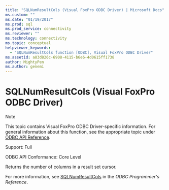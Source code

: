 ```yaml
---
title: "SQLNumResultCols (Visual FoxPro ODBC Driver) | Microsoft Docs"
ms.custom: ""
ms.date: "01/19/2017"
ms.prod: sql
ms.prod_service: connectivity
ms.reviewer: ""
ms.technology: connectivity
ms.topic: conceptual
helpviewer_keywords: 
  - "SQLNumResultCols function [ODBC], Visual FoxPro ODBC Driver"
ms.assetid: a83d826c-6908-4115-b6e6-4d0615ff1738
author: MightyPen
ms.author: genemi
---
```

# SQLNumResultCols (Visual FoxPro ODBC Driver)
> [!NOTE]  
>  This topic contains Visual FoxPro ODBC Driver-specific information. For general information about this function, see the appropriate topic under [ODBC API Reference](../../odbc/reference/syntax/odbc-api-reference.md).  
  
 Support: Full  
  
 ODBC API Conformance: Core Level  
  
 Returns the number of columns in a result set cursor.  
  
 For more information, see [SQLNumResultCols](../../odbc/reference/syntax/sqlnumresultcols-function.md) in the *ODBC Programmer's Reference*.
